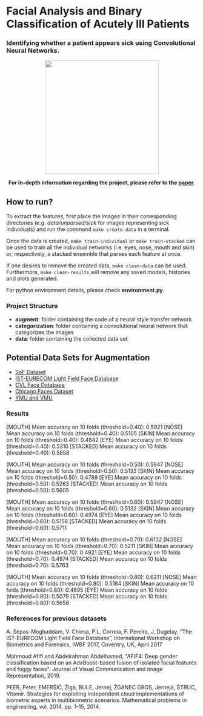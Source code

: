 # Facial Analysis and Binary Classification of Acutely Ill Patients
### Identifying whether a patient appears sick using Convolutional Neural Networks.

<p align="center">
  <img height="300" src="https://github.com/vandrw/icu_binary/blob/master/documentation/sick_features.jpg">
</p>

<p align="center">
  <b>For in-depth information regarding the project, please refer to the <a href="https://github.com/vandrw/icu_binary/blob/master/documentation/Report.pdf">paper</a></b>.
</p>

## How to run?
To extract the features, first place the images in their corresponding directories (e.g. _data/unparsed/sick_ for images representing sick individuals) and run the command `make create-data` in a terminal.

Once the data is created, `make train-individual` or `make train-stacked` can be used to train all the individual networks (i.e. eyes, nose, mouth and skin) or, respectively, a stacked ensemble that parses each feature at once.

If one desires to remove the created data, `make clean-data` can be used. Furthermore, `make clean-results` will remove any saved models, histories and plots generated.

For python environment details, please check __environment.py__.

### Project Structure
* **augment**: folder containing the code of a neural style transfer network
* **categorization**: folder containing a convolutional neural network that categorizes the images
* **data**: folder containing the collected data set

## Potential Data Sets for Augmentation
* [SoF Dataset](https://sites.google.com/view/sof-dataset)
* [IST-EURECOM Light Field Face Database](http://www.img.lx.it.pt/LFFD/)
* [CVL Face Database](http://www.lrv.fri.uni-lj.si/facedb.html)
* [Chicago Faces Dataset](https://chicagofaces.org/default/download/)
* [YMU and VMU](http://www.antitza.com/makeup-datasets.html)

### Results
[MOUTH]  	Mean accuracy on 10 folds (threshold=0.40): 0.5921
[NOSE]  	Mean accuracy on 10 folds (threshold=0.40): 0.5105
[SKIN]  	Mean accuracy on 10 folds (threshold=0.40): 0.4842
[EYE]  	  Mean accuracy on 10 folds (threshold=0.40): 0.5316
[STACKED] Mean accuracy on 10 folds (threshold=0.40): 0.5658

[MOUTH]  	Mean accuracy on 10 folds (threshold=0.50): 0.5947
[NOSE]  	Mean accuracy on 10 folds (threshold=0.50): 0.5132
[SKIN]  	Mean accuracy on 10 folds (threshold=0.50): 0.4789
[EYE]  	  Mean accuracy on 10 folds (threshold=0.50): 0.5263
[STACKED] Mean accuracy on 10 folds (threshold=0.50): 0.5605

[MOUTH]   Mean accuracy on 10 folds (threshold=0.60): 0.5947
[NOSE]    Mean accuracy on 10 folds (threshold=0.60): 0.5132
[SKIN]    Mean accuracy on 10 folds (threshold=0.60): 0.4974
[EYE]  	  Mean accuracy on 10 folds (threshold=0.60): 0.5158
[STACKED] Mean accuracy on 10 folds (threshold=0.60): 0.5711

[MOUTH]  	Mean accuracy on 10 folds (threshold=0.70): 0.6132
[NOSE]  	Mean accuracy on 10 folds (threshold=0.70): 0.5211
[SKIN]  	Mean accuracy on 10 folds (threshold=0.70): 0.4921
[EYE]  	  Mean accuracy on 10 folds (threshold=0.70): 0.4974
[STACKED] Mean accuracy on 10 folds (threshold=0.70): 0.5763

[MOUTH]  	Mean accuracy on 10 folds (threshold=0.80): 0.6211
[NOSE]  	Mean accuracy on 10 folds (threshold=0.80): 0.5184
[SKIN]  	Mean accuracy on 10 folds (threshold=0.80): 0.4895
[EYE]  	  Mean accuracy on 10 folds (threshold=0.80): 0.5079
[STACKED] Mean accuracy on 10 folds (threshold=0.80): 0.5658

### References for previous datasets
A. Sepas-Moghaddam, V. Chiesa, P.L. Correia, F. Pereira, J. Dugelay, “The IST-EURECOM Light Field Face Database”, International Workshop on Biometrics and Forensics, IWBF 2017, Coventry, UK, April 2017

Mahmoud Afifi and Abdelrahman Abdelhamed, "AFIF4: Deep gender classification based on an AdaBoost-based fusion of isolated facial features and foggy faces". Journal of Visual Communication and Image Representation, 2019. 

PEER, Peter, EMERŠIČ, Žiga, BULE, Jernej, ŽGANEC GROS, Jerneja, ŠTRUC, Vitomir. Strategies for exploiting independent cloud implementations of biometric experts in multibiometric scenarios. Mathematical problems in engineering, vol. 2014, pp. 1-15, 2014.

